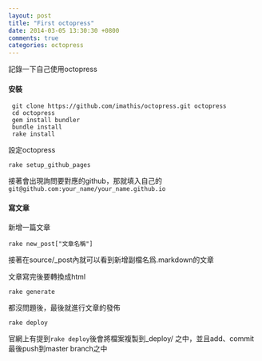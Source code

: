 ```yaml
---
layout: post
title: "First octopress"
date: 2014-03-05 13:30:30 +0800
comments: true
categories: octopress
---
```

記錄一下自己使用octopress

#### 安裝
```
 git clone https://github.com/imathis/octopress.git octopress
 cd octopress
 gem install bundler
 bundle install
 rake install 
```
 
設定octopress

	rake setup_github_pages

接著會出現詢問要對應的github，那就填入自己的```git@github.com:your_name/your_name.github.io```


#### 寫文章
新增一篇文章
	
	rake new_post["文章名稱"]


接著在source/_post內就可以看到新增副檔名爲.markdown的文章

文章寫完後要轉換成html

	rake generate


都沒問題後，最後就進行文章的發佈

	rake deploy


官網上有提到`rake deploy`後會將檔案複製到_deploy/ 之中，並且add、commit最後push到master branch之中



